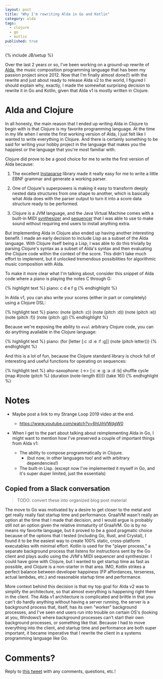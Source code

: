 ```yaml
---
layout: post
title: "Why I'm rewriting Alda in Go and Kotlin"
category: alda
tags:
  - clojure
  - go
  - kotlin
published: true
---
```


{% include JB/setup %}

Over the last 2 years or so, I've been working on a ground-up rewrite of
[Alda][alda], the music composition programming language that has been my
passion project since 2012. Now that I'm finally almost done(!) with the rewrite
and just about ready to release Alda v2 to the world, I figured I should explain
why, exactly, I made the somewhat surprising decision to rewrite it in Go and
Kotlin, given that Alda v1 is mostly written in Clojure.

# Alda and Clojure

In all honesty, the main reason that I ended up writing Alda in Clojure to begin
with is that Clojure is my favorite programming language. At the time in my life
when I wrote the first working version of Alda, I just felt like I wanted to
write everything in Clojure. And there is certainly something to be said for
writing your hobby project in the language that makes you the happiest or the
language that you're most familiar with.

Clojure did prove to be a good choice for me to write the first version of Alda
because:

1. The excellent [Instaparse][instaparse] library made it really easy for me to
   write a little EBNF grammar and generate a working parser.

2. One of Clojure's superpowers is making it easy to transform deeply nested
   data structures from one shape to another, which is basically what Alda does
   with the parser output to turn it into a score data structure ready to be
   performed.

3. Clojure is a JVM language, and the Java Virtual Machine comes with a built-in
   MIDI [synthesizer][jvm-synth] and [sequencer][jvm-sequencer] that I was able
   to use to make sound without requiring end users to install anything extra.

But implementing Alda in Clojure also ended up having another interesting
benefit. I made an early decision to include Lisp as a subset of the Alda
language. With Clojure itself being a Lisp, I was able to do this trivially by
parsing Clojure's syntax as a subset of Alda's syntax and then evaluating the
Clojure code within the context of the score. This didn't take much effort to
implement, but it unlocked tremendous possibilities for algorithmic music
composition with Alda.

To make it more clear what I'm talking about, consider this snippet of Alda
code where a piano is playing the notes C through G:

{% highlight text %}
piano:
  c d e f g
{% endhighlight %}

In Alda v1, you can also write your scores (either in part or completely) using
a Clojure DSL:

{% highlight text %}
piano:
  (note (pitch :c))
  (note (pitch :d))
  (note (pitch :e))
  (note (pitch :f))
  (note (pitch :g))
{% endhighlight %}

Because we're exposing the ability to `eval` arbitrary Clojure code, you can do
anything available in the Clojure language:

{% highlight text %}
piano:
  (for [letter [:c :d :e :f :g]]
    (note (pitch letter)))
{% endhighlight %}

And this is a lot of fun, because the Clojure standard library is chock full of
interesting and useful functions for operating on sequences:

{% highlight text %}
alto-saxophone:
  (->> [:c :e :g :a :d :b]
       shuffle
       cycle
       (map #(note (pitch %) (duration (note-length 8))))
       (take 16))
{% endhighlight %}

# Notes

* Maybe post a link to my Strange Loop 2019 video at the end.
  * https://www.youtube.com/watch?v=6hUihVWdgW0

* When I get to the part about talking about reimplementing Alda in Go, I might
  want to mention how I've preserved a couple of important things from Alda v1:
  * The ability to compose programmatically in Clojure.
    * (but now, in other languages too! and with arbitrary dependencies!)
  * The built-in Lisp. (except now I've implemented it myself in Go, and it's
    super duper limited, just the essentials)

## Copied from a Slack conversation

> TODO: convert these into organized blog post material

The move to Go was motivated by a desire to get closer to the metal and get really really fast startup time and performance. GraalVM wasn't really an option at the time that I made that decision, and I would argue is probably still not an option given the relative immaturity of GraalVM. Go is by no means my favorite language, but it proved to be a good pragmatic choice because of the options that I tested (including Go, Rust, and Crystal), I found it to be the easiest way to create 100% static, cross-platform executables with minimal effort.
Kotlin is used for the "player process," a separate background process that listens for instructions sent by the Go client and plays audio using the JVM's MIDI sequencer and synthesizer. I could have gone with Clojure, but I wanted to get startup time as fast as possible, and Clojure is a non-starter in that area. IMO, Kotlin strikes a perfect balance between developer happiness (FP affordances, terseness, actual lambdas, etc.) and reasonable startup time and performance.

More context behind this decision is that my top goal for Alda v2 was to simplify the architecture, so that almost everything is happening right there in the client. The Alda v1 architecture is complicated and brittle in that you can't do hardly anything without having a server running, the server is a background process that, itself, has its own "worker" background processes, and I've seen end users run into trouble on certain OS's (looking at you, Windows!) where background processes can't start their own background processes, or something like that.
Because I had to move everything into the client, and startup time and performance are both super important, it became imperative that I rewrite the client in a systems programming language like Go.

# Comments?

Reply to [this tweet][tweet] with any comments, questions, etc.!

[tweet]: https://twitter.com/dave_yarwood/status/FIXME

[alda]: https://alda.io
[instaparse]: https://github.com/Engelberg/instaparse
[jvm-synth]: https://docs.oracle.com/javase/7/docs/api/javax/sound/midi/Synthesizer.html
[jvm-sequencer]: https://docs.oracle.com/javase/7/docs/api/javax/sound/midi/Sequencer.html
